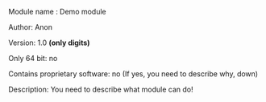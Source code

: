 Module name : Demo module

Author: Anon

Version: 1.0 **(only digits)**

Only 64 bit: no

Сontains proprietary software: no (If yes, you need to describe why, down)

Description:  You need to describe what module can do!
